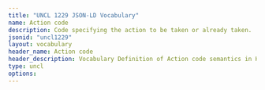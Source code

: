 ```yaml
---
title: "UNCL 1229 JSON-LD Vocabulary"
name: Action code
description: Code specifying the action to be taken or already taken.
jsonid: "uncl1229"
layout: vocabulary
header_name: Action code
header_description: Vocabulary Definition of Action code semantics in HTML format. JSON-LD format is available at [uncl1229.jsonld](/vocabulary/uncl1229.jsonld)
type: uncl
options:
---
```

